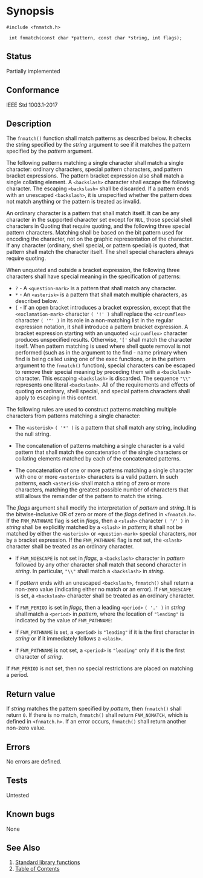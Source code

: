 # Synopsis 
`#include <fnmatch.h>`</br>

` int fnmatch(const char *pattern, const char *string, int flags);`</br>

## Status
Partially implemented
## Conformance
IEEE Std 1003.1-2017
## Description


The `fnmatch()` function shall match patterns as described below. 
It checks the string specified by the
_string_ argument to see if it matches the pattern specified by the _pattern_ argument.

The following patterns matching a single character shall match a single character: ordinary characters, special pattern characters, and pattern bracket expressions. The pattern bracket expression also shall match a single collating element. A `<backslash>` character shall escape the following character. The escaping `<backslash>` shall be discarded. If a pattern ends with an unescaped `<backslash>`, it is unspecified whether the pattern does not match anything or the pattern is treated as invalid.

An ordinary character is a pattern that shall match itself. It can be any character in the supported character set except for `NUL`, those special shell characters in Quoting that require quoting, and the following three special pattern characters. Matching shall be based on the bit pattern used for encoding the character, not on the graphic representation of the character. If any character (ordinary, shell special, or pattern special) is quoted, that pattern shall match the character itself. The shell special characters always require quoting.

When unquoted and outside a bracket expression, the following three characters shall have special meaning in the specification of patterns:

 * `?` - A `<question-mark>` is a pattern that shall match any character.
 * `*` - An `<asterisk>` is a pattern that shall match multiple characters, as described below.
 * `[` - If an open bracket introduces a bracket expression, except that the `<exclamation-mark>` character `( '!' )` shall replace the `<circumflex>` character `( '^' )` in its role in a non-matching list in the regular expression notation, it shall introduce a pattern bracket expression. A bracket expression starting with an unquoted `<circumflex>` character produces unspecified results. Otherwise, `'['` shall match the character itself.
When pattern matching is used where shell quote removal is not performed (such as in the argument to the find - name primary when find is being called using one of the exec functions, or in the pattern argument to the `fnmatch()` function), special characters can be escaped to remove their special meaning by preceding them with a `<backslash>` character. This escaping `<backslash>` is discarded. The sequence `"\\"` represents one literal `<backslash>`. All of the requirements and effects of quoting on ordinary, shell special, and special pattern characters shall apply to escaping in this context.

The following rules are used to construct patterns matching multiple characters from patterns matching a single character:

* The `<asterisk>` `( '*' )` is a pattern that shall match any string, including the null string.

* The concatenation of patterns matching a single character is a valid pattern that shall match the concatenation of the single characters or collating elements matched by each of the concatenated patterns.

* The concatenation of one or more patterns matching a single character with one or more `<asterisk>` characters is a valid pattern. In such patterns, each `<asterisk>` shall match a string of zero or more characters, matching the greatest possible number of characters that still allows the remainder of the pattern to match the string.



The _flags_ argument shall modify the interpretation of _pattern_ and _string_. It is the bitwise-inclusive OR of
zero or more of the _flags_ defined in `<fnmatch.h>`. If the `FNM_PATHNAME` flag is
set in _flags_, then a `<slash>` character `( '/' )` in _string_ shall be explicitly matched by a `<slash>` in _pattern_; it shall not be matched by either the `<asterisk>` or `<question-mark>` special
characters, nor by a bracket expression. If the `FNM_PATHNAME` flag is not set, the `<slash>` character shall be treated as an
ordinary character.

* If `FNM_NOESCAPE` is not set in _flags_, a `<backslash>` character in _pattern_ followed by any other character
shall match that second character in _string_. In particular, `"\\"` shall match a `<backslash>` in _string_.

* If _pattern_ ends with an unescaped `<backslash>`, `fnmatch()` shall return a non-zero value (indicating either no
match or an error). If `FNM_NOESCAPE` is set, a `<backslash>` character shall be treated as an ordinary character.

* If `FNM_PERIOD` is set in _flags_, then a leading `<period>` `( '.' )` in _string_ shall match a
`<period>` in _pattern_, where the location of `"leading"` is indicated by the value of `FNM_PATHNAME`:


* If `FNM_PATHNAME` is set, a `<period>` is `"leading"` if it is the first character in _string_ or if it immediately follows a `<slash>`.


* If `FNM_PATHNAME` is not set, a `<period>` is `"leading"` only if it is the first character of _string_.


If `FNM_PERIOD` is not set, then no special restrictions are placed on matching a period.


## Return value


If _string_ matches the pattern specified by _pattern_, then `fnmatch()` shall return `0`. If there is no match, `fnmatch()` shall return `FNM_NOMATCH`, which is defined in `<fnmatch.h>`. If an error occurs, `fnmatch()` shall return another non-zero value.


## Errors


No errors are defined.




## Tests

Untested

## Known bugs

None

## See Also 
1. [Standard library functions](../README.md)
2. [Table of Contents](../../../README.md)
